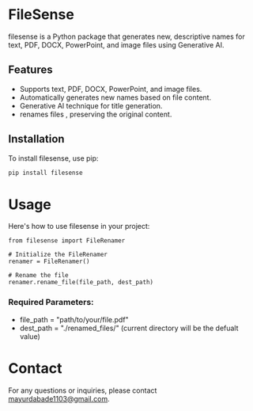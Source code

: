 # FileSense

filesense is a Python package that generates new, descriptive names for text, PDF, DOCX, PowerPoint, and image files using Generative AI.

## Features

- Supports text, PDF, DOCX, PowerPoint, and image files.
- Automatically generates new names based on file content.
- Generative AI technique for title generation.
- renames files , preserving the original content.

## Installation

To install filesense, use pip:

```bash
pip install filesense
```
# Usage
Here's how to use filesense in your project:
```
from filesense import FileRenamer

# Initialize the FileRenamer
renamer = FileRenamer()

# Rename the file
renamer.rename_file(file_path, dest_path)
```
### Required Parameters: 
- file_path = "path/to/your/file.pdf"
- dest_path = "./renamed_files/"      (current directory will be the defualt value)

# Contact
For any questions or inquiries, please contact mayurdabade1103@gmail.com.
